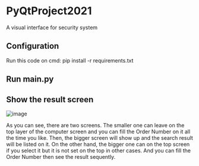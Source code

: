 # PyQtProject2021
A visual interface for security system

## Configuration
Run this code on cmd:
  pip install -r requirements.txt

## Run main.py

## Show the result screen
![image](https://user-images.githubusercontent.com/70634241/196970346-d6b3a228-9df8-40d5-adc7-b26b7a21038d.png)

As you can see, there are two screens. The smaller one can leave on the top layer of the computer screen and you can fill the Order Number on it all the time you like. Then, the bigger screen will show up and the search result will be listed on it. On the other hand, the bigger one can on the top screen if you select it but it is not set on the top in other cases. And you can fill the Order Number then see the result sequently.
